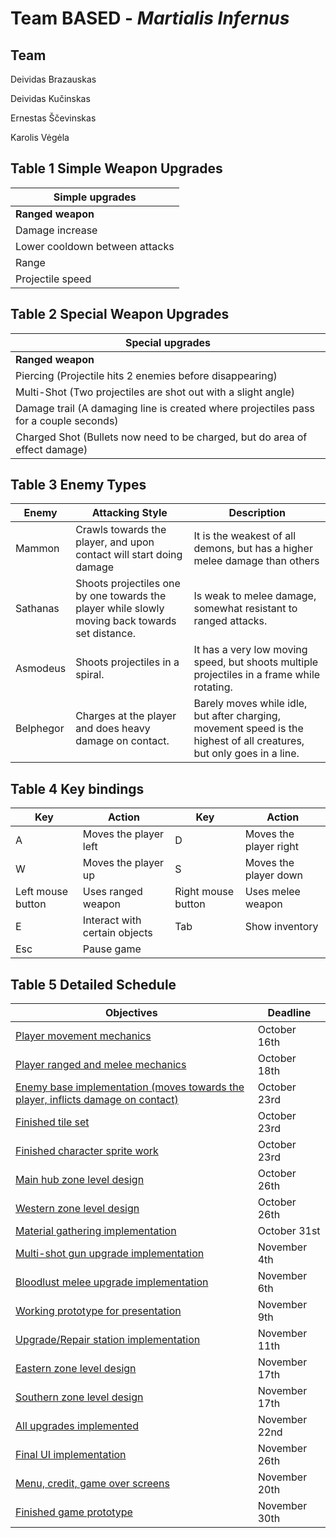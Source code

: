 # Team BASED - _Martialis Infernus_

## Team

Deividas Brazauskas

Deividas Kučinskas

Ernestas Ščevinskas

Karolis Vėgėla

## Table 1 Simple Weapon Upgrades

|**Simple upgrades** |
| - |
|**Ranged weapon** |**Melee weapon** |
|Damage increase |
|Lower cooldown between attacks |
|Range |“Swing” size |
|Projectile speed |“Swing” speed |

## Table 2 Special Weapon Upgrades

|**Special upgrades** |
| - |
|**Ranged weapon** |**Melee weapon** |
|Piercing (Projectile hits 2 enemies before disappearing) |Bloodlust (Attack cooldown is temporarily increased with each kill, but disables the weapon for a while after ending) |
|Multi-Shot (Two projectiles are shot out with a slight angle) |Projectile contact (Allows for swings to hit projectiles and destroy them) |
|Damage trail (A damaging line is created where projectiles pass for a couple seconds) |Projectile deflect (projectile contact is required) (hitting projectiles now deflects them towards enemies instead) |
|Charged Shot (Bullets now need to be charged, but do area of effect damage) |Wind shield (a weak shield is created after a swing which stays around for a few seconds) |

## Table 3 Enemy Types

|**Enemy** |**Attacking Style** |**Description** |
| - | - | - |
|Mammon |Crawls towards the player, and upon contact will start doing damage |It is the weakest of all demons, but has a higher melee damage than others |
|Sathanas |Shoots projectiles one by one towards the player while slowly moving back towards set distance. |Is weak to melee damage,  somewhat resistant to ranged attacks. |
|Asmodeus |Shoots projectiles in a spiral. |It has a very low moving speed, but shoots multiple projectiles in a frame while rotating. |
|Belphegor |Charges at the player and does heavy damage on contact. |Barely moves while idle, but after charging, movement speed is the highest of all creatures, but only goes in a line. |

## Table 4 Key bindings

|**Key** |**Action** |**Key** |**Action** |
| - | - | - | - |
|A |Moves the player left |D |Moves the player right |
|W |Moves the player up |S |Moves the player down |
|Left mouse button |Uses ranged weapon |Right mouse button |Uses melee weapon |
|E |Interact with certain objects |Tab |Show inventory|
| Esc |Pause game |||

## Table 5 Detailed Schedule

|**Objectives** |**Deadline** |
| - | - |
|[Player movement mechanics](https://github.com/karoluzas/gamedev-project/issues/13) |October 16th|
|[Player ranged and melee mechanics](https://github.com/karoluzas/gamedev-project/issues/1) |October 18th|
|[Enemy base implementation (moves towards the player, inflicts damage on contact)](https://github.com/karoluzas/gamedev-project/issues/2) |October 23rd|
|[Finished tile set](https://github.com/karoluzas/gamedev-project/issues/3) |October 23rd|
|[Finished character sprite work](https://github.com/karoluzas/gamedev-project/issues/4) |October 23rd|
|[Main hub zone level design](https://github.com/karoluzas/gamedev-project/issues/5) |October 26th|
|[Western zone level design](https://github.com/karoluzas/gamedev-project/issues/6) |October 26th|
|[Material gathering implementation](https://github.com/karoluzas/gamedev-project/issues/7) |October 31st  |
|[Multi-shot gun upgrade implementation](https://github.com/karoluzas/gamedev-project/issues/8) |November 4th|
|[Bloodlust melee upgrade implementation](https://github.com/karoluzas/gamedev-project/issues/9) |November 6th|
|[Working prototype for presentation](https://github.com/karoluzas/gamedev-project/issues/10) |November 9th|
|[Upgrade/Repair station implementation](https://github.com/karoluzas/gamedev-project/issues/11) |November 11th|
|[Eastern zone level design](https://github.com/karoluzas/gamedev-project/issues/12) |November 17th|
|[Southern zone level design](https://github.com/karoluzas/gamedev-project/issues/14)  |November 17th|
|[All upgrades implemented](https://github.com/karoluzas/gamedev-project/issues/15)  |November 22nd|
|[Final UI implementation](https://github.com/karoluzas/gamedev-project/issues/16) |November 26th|
|[Menu, credit, game over screens](https://github.com/karoluzas/gamedev-project/issues/17) |November 20th|
|[Finished game prototype](https://github.com/karoluzas/gamedev-project/issues/17) |November 30th|
